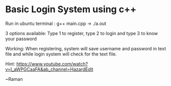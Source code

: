 # Basic Login System using c++

Run in ubuntu terminal : g++ main.cpp   ->  ./a.out

3 options available: Type 1 to register, type 2 to login and type 3 to know your password

Working: When registering, system will save username and password in text file and while login system will check for the text file.

Hint: https://www.youtube.com/watch?v=I_aWPGCaaFA&ab_channel=HazardEdit


~Raman
